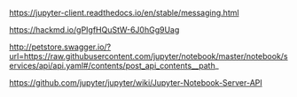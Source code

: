 https://jupyter-client.readthedocs.io/en/stable/messaging.html

https://hackmd.io/gPIgfHQuStW-6J0hGg9Uag

http://petstore.swagger.io/?url=https://raw.githubusercontent.com/jupyter/notebook/master/notebook/services/api/api.yaml#/contents/post_api_contents__path_

https://github.com/jupyter/jupyter/wiki/Jupyter-Notebook-Server-API

